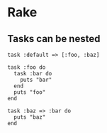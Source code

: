 # Rake

## Tasks can be nested

```
task :default => [:foo, :baz]

task :foo do
  task :bar do
    puts "bar"
  end
  puts "foo"
end

task :baz => :bar do
  puts "baz"
end
```
